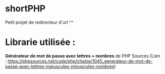 # shortPHP
Petit projet de redirecteur d'url ^^
# Librarie utilisée :
**Générateur de mot de passe avec lettres + nombres** de PHP Sources (Lien :  https://phpsources.net/code/php/chaine/1045_generateur-de-mot-de-passe-avec-lettres-majuscules-minuscules-nombres)
